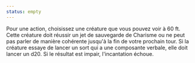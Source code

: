 ```yaml
---
status: empty
---
```

Pour une action, choisissez une créature que vous pouvez voir à 60 ft. Cette créature doit réussir un jet de sauvegarde de Charisme ou ne peut pas parler de manière cohérente jusqu'à la fin de votre prochain tour. Si la créature essaye de lancer un sort qui a une composante verbale, elle doit lancer un d20. Si le résultat est impair, l'incantation échoue.